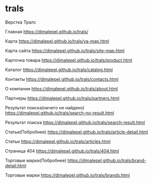 # trals
Верстка Тралс

Главная https://dimalepel.github.io/trals/

Карта https://dimalepel.github.io/trals/ya-map.html

Карта сайта https://dimalepel.github.io/trals/site-map.html

Карточка товара https://dimalepel.github.io/trals/product.html

Каталог https://dimalepel.github.io/trals/catalog.html

Контакты https://dimalepel.github.io/trals/contacts.html

О компании https://dimalepel.github.io/trals/about.html

Партнеры https://dimalepel.github.io/trals/partners.html

Результат поиска(ничего не найдено) https://dimalepel.github.io/trals/search-no-result.html

Результат поиска https://dimalepel.github.io/trals/search-result.html

Статьи(Побробнее) https://dimalepel.github.io/trals/article-detail.html

Статьи https://dimalepel.github.io/trals/articles.html

Страница 404 https://dimalepel.github.io/trals/404.html

Торговые марки(Побробнее) https://dimalepel.github.io/trals/brand-detail.html

Торговые марки https://dimalepel.github.io/trals/brands.html